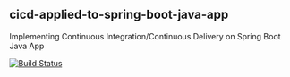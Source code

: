 ## cicd-applied-to-spring-boot-java-app
Implementing Continuous Integration/Continuous Delivery on Spring Boot Java App

[![Build Status](https://travis-ci.com/Ushnesha/cicd-applied-to-spring-boot-java-app.svg?branch=master)](https://travis-ci.com/Ushnesha/cicd-applied-to-spring-boot-java-app)

